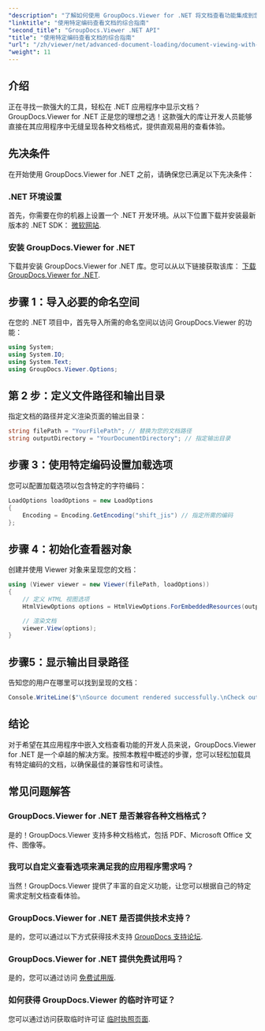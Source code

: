 ```yaml
---
"description": "了解如何使用 GroupDocs.Viewer for .NET 将文档查看功能集成到您的 .NET 应用程序中。本指南将详细指导您完成各种文档格式的安装、设置和渲染。"
"linktitle": "使用特定编码查看文档的综合指南"
"second_title": "GroupDocs.Viewer .NET API"
"title": "使用特定编码查看文档的综合指南"
"url": "/zh/viewer/net/advanced-document-loading/document-viewing-with-specific-encoding/"
"weight": 11
---
```


## 介绍

正在寻找一款强大的工具，轻松在 .NET 应用程序中显示文档？GroupDocs.Viewer for .NET 正是您的理想之选！这款强大的库让开发人员能够直接在其应用程序中无缝呈现各种文档格式，提供直观易用的查看体验。

## 先决条件

在开始使用 GroupDocs.Viewer for .NET 之前，请确保您已满足以下先决条件：

### .NET 环境设置

首先，你需要在你的机器上设置一个 .NET 开发环境。从以下位置下载并安装最新版本的 .NET SDK： [微软网站](https://dotnet。microsoft.com/download).

### 安装 GroupDocs.Viewer for .NET

下载并安装 GroupDocs.Viewer for .NET 库。您可以从以下链接获取该库： [下载 GroupDocs.Viewer for .NET](https://releases。groupdocs.com/viewer/net/).

## 步骤 1：导入必要的命名空间

在您的 .NET 项目中，首先导入所需的命名空间以访问 GroupDocs.Viewer 的功能：

```csharp
using System;
using System.IO;
using System.Text;
using GroupDocs.Viewer.Options;
```

## 第 2 步：定义文件路径和输出目录

指定文档的路径并定义渲染页面的输出目录：

```csharp
string filePath = "YourFilePath"; // 替换为您的文档路径
string outputDirectory = "YourDocumentDirectory"; // 指定输出目录
```

## 步骤 3：使用特定编码设置加载选项

您可以配置加载选项以包含特定的字符编码：

```csharp
LoadOptions loadOptions = new LoadOptions
{
    Encoding = Encoding.GetEncoding("shift_jis") // 指定所需的编码
};
```

## 步骤 4：初始化查看器对象

创建并使用 Viewer 对象来呈现您的文档：

```csharp
using (Viewer viewer = new Viewer(filePath, loadOptions))
{
    // 定义 HTML 视图选项
    HtmlViewOptions options = HtmlViewOptions.ForEmbeddedResources(outputDirectory + "/page-{0}.html");

    // 渲染文档
    viewer.View(options);
}
```

## 步骤5：显示输出目录路径

告知您的用户在哪里可以找到呈现的文档：

```csharp
Console.WriteLine($"\nSource document rendered successfully.\nCheck output in {outputDirectory}.");
```

## 结论

对于希望在其应用程序中嵌入文档查看功能的开发人员来说，GroupDocs.Viewer for .NET 是一个卓越的解决方案。按照本教程中概述的步骤，您可以轻松加载具有特定编码的文档，以确保最佳的兼容性和可读性。

## 常见问题解答

### GroupDocs.Viewer for .NET 是否兼容各种文档格式？
是的！GroupDocs.Viewer 支持多种文档格式，包括 PDF、Microsoft Office 文件、图像等。

### 我可以自定义查看选项来满足我的应用程序需求吗？
当然！GroupDocs.Viewer 提供了丰富的自定义功能，让您可以根据自己的特定需求定制文档查看体验。

### GroupDocs.Viewer for .NET 是否提供技术支持？
是的，您可以通过以下方式获得技术支持 [GroupDocs 支持论坛](https://forum。groupdocs.com/c/viewer/9).

### GroupDocs.Viewer for .NET 提供免费试用吗？
是的，您可以通过访问 [免费试用版](https://releases。groupdocs.com/).

### 如何获得 GroupDocs.Viewer 的临时许可证？
您可以通过访问获取临时许可证 [临时执照页面](https://purchase。groupdocs.com/temporary-license/).